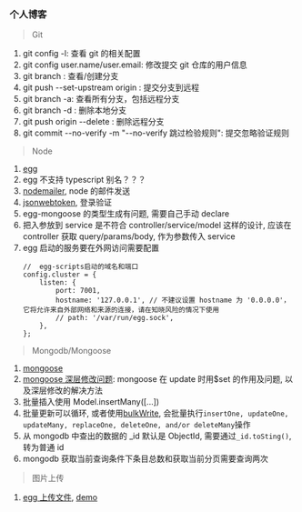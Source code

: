 ### 个人博客

> Git

1. git config -l: 查看 git 的相关配置
2. git config user.name/user.email: 修改提交 git 仓库的用户信息
3. git branch <branch name>: 查看/创建分支
4. git push --set-upstream origin <branch name>: 提交分支到远程
5. git branch -a: 查看所有分支，包括远程分支
6. git branch -d <branch name>: 删除本地分支
7. git push origin --delete <branch name>: 删除远程分支
8. git commit --no-verify -m "--no-verify 跳过检验规则": 提交忽略验证规则

> Node

1. [egg](https://eggjs.org/zh-cn/intro/)
2. egg 不支持 typescript 别名？？？
3. [nodemailer](https://nodemailer.com/about/), node 的邮件发送
4. [jsonwebtoken](https://www.npmjs.com/package/jsonwebtoken), 登录验证
5. egg-mongoose 的类型生成有问题, 需要自己手动 declare
6. 把入参放到 service 是不符合 controller/service/model 这样的设计, 应该在 controller 获取 query/params/body, 作为参数传入 service
7. egg 启动的服务要在外网访问需要配置
   ```
   //  egg-scripts启动的域名和端口
   config.cluster = {
       listen: {
           port: 7001,
           hostname: '127.0.0.1', // 不建议设置 hostname 为 '0.0.0.0'，它将允许来自外部网络和来源的连接，请在知晓风险的情况下使用
           // path: '/var/run/egg.sock',
       },
   };
   ```

> Mongodb/Mongoose

1. [mongoose](http://www.mongoosejs.net/docs/guide.html)
2. [mongoose 深层修改问题](https://cnodejs.org/topic/50dde64ea7e6c6171a80a678): mongoose 在 update 时用\$set 的作用及问题, 以及深层修改的解决方法
3. 批量插入使用 Model.insertMany([...])
4. 批量更新可以循环, 或者使用[bulkWrite](http://www.mongoosejs.net/docs/api.html#bulkwrite_bulkWrite), 会批量执行`insertOne, updateOne, updateMany, replaceOne, deleteOne, and/or deleteMany`操作
5. 从 mongodb 中查出的数据的 \_id 默认是 ObjectId, 需要通过`_id.toSting()`, 转为普通 id
6. mongodb 获取当前查询条件下条目总数和获取当前分页需要查询两次

> 图片上传

1. [egg 上传文件](https://eggjs.org/zh-cn/basics/controller.html#%E8%8E%B7%E5%8F%96%E4%B8%8A%E4%BC%A0%E7%9A%84%E6%96%87%E4%BB%B6), [demo](https://github.com/eggjs/examples/blob/master/multipart/app/controller/ajax.js)
